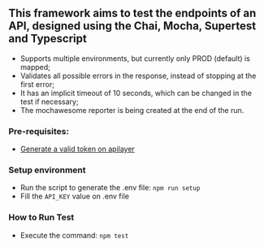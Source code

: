 ## This framework aims to test the endpoints of an API, designed using the Chai, Mocha, Supertest and Typescript

* Supports multiple environments, but currently only PROD (default) is mapped;
* Validates all possible errors in the response, instead of stopping at the first error;
* It has an implicit timeout of 10 seconds, which can be changed in the test if necessary;
* The mochawesome reporter is being created at the end of the run.

### Pre-requisites:
* [Generate a valid token on apilayer](https://apilayer.com/marketplace/fixer-api)

### Setup environment
* Run the script to generate the .env file: `npm run setup`
* Fill the `API_KEY` value on .env file

### How to Run Test
* Execute the command: `npm test`
